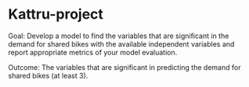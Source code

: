 # Kattru-project

Goal:
Develop a model to find the variables that are significant in the demand for shared bikes with
the available independent variables and report appropriate metrics of your model evaluation.

Outcome:
The variables that are significant in predicting the demand for shared bikes (at least 3).
